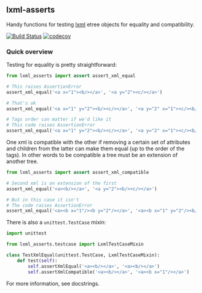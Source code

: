 ## lxml-asserts

Handy functions for testing [lxml](http://lxml.de/) etree objects for equality and compatibility.

[![Build Status](https://travis-ci.org/SuminAndrew/lxml-asserts.svg?branch=master)](https://travis-ci.org/SuminAndrew/lxml-asserts)
[![codecov](https://codecov.io/gh/SuminAndrew/lxml-asserts/branch/master/graph/badge.svg)](https://codecov.io/gh/SuminAndrew/lxml-asserts)


### Quick overview

Testing for equality is pretty straightforward:

```python
from lxml_asserts import assert assert_xml_equal

# This raises AssertionError
assert_xml_equal('<a x="1"><b/></a>', '<a y="2"><c/></a>')

# That's ok
assert_xml_equal('<a x="1" y="2"><b/><c/></a>', '<a y="2" x="1"><c/><b/></a>')

# Tags order can matter if we'd like it
# This code raises AssertionError
assert_xml_equal('<a x="1" y="2"><b/><c/></a>', '<a y="2" x="1"><c/><b/></a>', check_tags_order=True)
```

One xml is compatible with the other if removing a certain set of attributes and children from the latter
can make them equal (up to the order of the tags). In other words to be compatible a tree must be an extension
of another tree.

```python
from lxml_asserts import assert assert_xml_compatible

# Second xml is an extension of the first
assert_xml_equal('<a><b/></a>', '<a y="2"><b/><c/></a>')

# But in this case it isn't
# The code raises AssertionError
assert_xml_equal('<a><b x="1"/><b y="2"/></a>', '<a><b x="1" y="2"/><b/></a>')
```

There is also a `unittest.TestCase` mixin:

```python
import unittest

from lxml_asserts.testcase import LxmlTestCaseMixin

class TestXmlEqual(unittest.TestCase, LxmlTestCaseMixin):
    def test(self):
        self.assertXmlEqual('<a><b/></a>', '<a><b/></a>')
        self.assertXmlCompatible('<a><b/></a>', '<a><b x="1"/></a>')
```

For more information, see docstrings.
